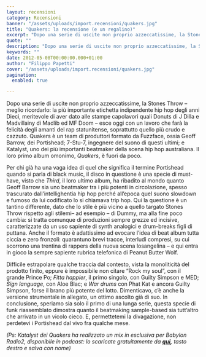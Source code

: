```yaml
---
layout: recensioni
category: Recensioni
banner: "/assets/uploads/import.recensioni/quakers.jpg"
title: "Quakers: la recensione (e un regalino)"
excerpt: "Dopo una serie di uscite non proprio azzeccatissime, la Stones Throw – meglio ricordarlo: la più importante etichetta indipendente hip hop degli anni Dieci, meritevole di aver dato alle stampe capolavori quali Donuts di J Dilla e Madvillainy di Madlib ed MF Doom – esce oggi con un lavoro che farà la felicità degli amanti [&hellip"
quote: ""
description: "Dopo una serie di uscite non proprio azzeccatissime, la Stones Throw – meglio ricordarlo: la più importante etichetta indipendente hip hop degli anni Dieci, meritevole di aver dato alle stampe capolavori quali Donuts di J Dilla e Madvillainy di Madlib ed MF Doom – esce oggi con un lavoro che farà la felicità degli amanti [&hellip"
keywords: ""
date: 2012-05-08T00:00:00.000+01:00
author: "Filippo Papetti"
cover: "/assets/uploads/import.recensioni/quakers.jpg"
pagination:
  enabled: true

---
```


Dopo una serie di uscite non proprio azzeccatissime, la Stones Throw – meglio ricordarlo: la più importante etichetta indipendente hip hop degli anni Dieci, meritevole di aver dato alle stampe capolavori quali Donuts di J Dilla e Madvillainy di Madlib ed MF Doom – esce oggi con un lavoro che farà la felicità degli amanti del rap statunitense, soprattutto quello più crudo e cazzuto. Quakers è un team di produttori formato da Fuzzface, ossia Geoff Barrow, dei Portishead; 7-Stu-7, ingegnere del suono di questi ultimi; e Katalyst, uno dei più importanti beatmaker della scena hip hop australiana. Il loro primo album omonimo, _Quakers_, è fuori da poco.

Per chi già ha una vaga idea di quel che significa il termine Portishead quando si parla di black music, il disco in questione è una specie di must-have, visto che _Third_, il loro ultimo album, ha ribadito al mondo quanto Geoff Barrow sia uno beatmaker tra i più potenti in circolazione, spesso trascurato dall’intellighentia hip hop perché all’epoca quel suono slowdown e fumoso da lui codificato lo si chiamava trip hop. Qui la questione è un tantino differente, dato che lo stile è più vicino a quello targato Stones Throw rispetto agli stilemi– ad esempio – di Dummy, ma alla fine poco cambia: si tratta comunque di produzioni sempre grezze ed incisive, caratterizzate da un uso sapiente di synth analogici e drum-breaks figli di puttana. Anche il formato è adattissimo ad evocare l’idea di beat album tutta ciccia e zero fronzoli: quarantuno brevi tracce, interludi compresi, su cui scorrono una trentina di rappers della nuova scena losangelina – e qui entra in gioco la sempre sapiente rubrica telefonica di Peanut Butter Wolf.

Difficile estrapolare qualche traccia dal contesto, vista la monoliticità del prodotto finito, eppure è impossibile non citare “Rock my soul”, con il grande Prince Po; _Fitta happier_, il primo singolo, con Guilty Simpson e MED; _Sign language_, con Aloe Blac; e _War drums_ con Phat Kat e ancora Guilty Simpson, forse il brano più potente del lotto. Dimenticavo, c’è anche la versione strumentale in allegato, un ottimo ascolto già di suo. In conclusione, speriamo sia solo il primo di una lunga serie, questa specie di funk riassemblato dimostra quanto il beatmaking sample-based sia tutt’altro che arrivato in un vicolo cieco. E, permettetemi la divagazione, non perdetevi i Portishead dal vivo fra qualche mese.

_(Ps: Katalyst dei Quakers ha realizzato un mix in esclusiva per Babylon Radio2, disponibile in podcast: lo scaricate gratuitamente da **[qui](http://www.radio.rai.it/podcast/A42451789.mp3 "http://www.radio.rai.it/podcast/A42451789.mp3"),** tasto destro e salva con nome)_